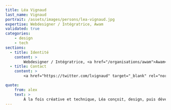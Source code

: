 ```yaml
---
title: Léa Vignaud
last_name: Vignaud
portrait: /assets/images/persons/lea-vignaud.jpg
expertise: Webdesigner / Intégratrice, Awam
validated: true
categories:
    - design
    - tech
sections:
  - title: Identité
    content: >
        Webdesigner / Intégratrice, <a href="/organisations/awam">Awam</a>
  - title: Contact
    content: >
        <a href="https://twitter.com/lvignaud" target="_blank" rel="noreferrer">Twitter</a>

quote:
    from: alex
    text: >
        À la fois créative et technique, Léa conçoit, design, puis développe des sites et e-commerces avec une efficacité et une adaptation sans égal ! Et c'est aussi l'incarnation de la joie de vivre.
---
```

